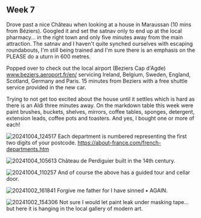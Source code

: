 ## Week 7

Drove past a nice Château when looking at a house in Maraussan (10 mins from Béziers). Googled it and set the satnav only to end up at the local pharmacy... in the right town and only five minutes away from the main attraction. The satnav and I haven't quite synched ourselves with escaping roundabouts, I'm still being trained and I'm sure there is an emphasis on the PLEASE do a uturn in 600 metres.

Popped over to check out the local airport (Beziers Cap d'Agde) www.beziers.aeroport.fr/en/ servicing Ireland, Belgium, Sweden, England, Scotland, Germany and Paris. 15 minutes from Beziers with a free shuttle service provided in the new car.

Trying to not get too excited about the house until it settles which is hard as there is an Aldi three minutes away. On the markdown table this week were paint brushes, buckets, shelves, mirrors, coffee tables, sponges, detergent, extension leads, coffee pots and toasters. And yes, I bought one or more of each!

![20241004_124517](https://github.com/user-attachments/assets/582ce520-1ee8-425f-ba94-0587725b18d7)
Each department is numbered representing the first two digits of your postcode. https://about-france.com/french-departments.htm 

![20241004_105613](https://github.com/user-attachments/assets/b916ddba-0c4a-48f4-a6c6-3d0d72b71067)
Château de Perdiguier built in the 14th century.

![20241004_110257](https://github.com/user-attachments/assets/b18e9bb5-c295-4fb1-b252-97ccb0a603b1)
And of course the above has a guided tour and cellar door.

![20241002_161841](https://github.com/user-attachments/assets/f55e9841-5d23-4707-8aa4-2ba463e213e0)
Forgive me father for I have sinned • AGAIN.

![20241002_154306](https://github.com/user-attachments/assets/a3c0a1cb-0452-4b71-b17f-d6774d8c63c5)
Not sure I would let paint leak under masking tape... but here it is hanging in the local gallery of modern art.

